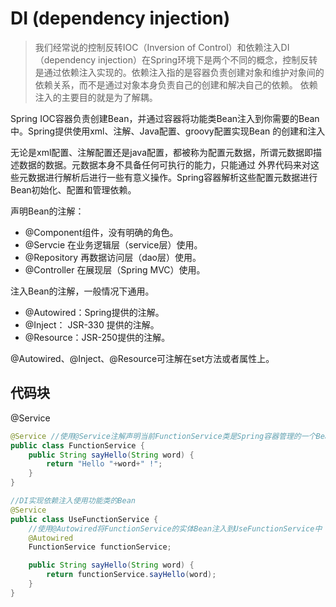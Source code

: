 # DI (dependency injection)
>我们经常说的控制反转IOC（Inversion of Control）和依赖注入DI（dependency injection）在Spring环境下是两个不同的概念，控制反转
是通过依赖注入实现的。依赖注入指的是容器负责创建对象和维护对象间的依赖关系，而不是通过对象本身负责自己的创建和解决自己的依赖。
依赖注入的主要目的就是为了解耦。

Spring IOC容器负责创建Bean，并通过容器将功能类Bean注入到你需要的Bean中。Spring提供使用xml、注解、Java配置、groovy配置实现Bean
的创建和注入

无论是xml配置、注解配置还是java配置，都被称为配置元数据，所谓元数据即描述数据的数据。元数据本身不具备任何可执行的能力，只能通过
外界代码来对这些元数据进行解析后进行一些有意义操作。Spring容器解析这些配置元数据进行Bean初始化、配置和管理依赖。

声明Bean的注解：
- @Component组件，没有明确的角色。
- @Servcie 在业务逻辑层（service层）使用。
- @Repository 再数据访问层（dao层）使用。
- @Controller 在展现层（Spring MVC）使用。

注入Bean的注解，一般情况下通用。
- @Autowired：Spring提供的注解。
- @Inject： JSR-330 提供的注解。
- @Resource：JSR-250提供的注解。

@Autowired、@Inject、@Resource可注解在set方法或者属性上。

## 代码块
@Service
```java
@Service //使用@Service注解声明当前FunctionService类是Spring容器管理的一个Bean
public class FunctionService {
    public String sayHello(String word) {
        return "Hello "+word+" !";
    }
}

```
```java
//DI实现依赖注入使用功能类的Bean
@Service
public class UseFunctionService {
    //使用@Autowired将FunctionService的实体Bean注入到UseFunctionService中
    @Autowired
    FunctionService functionService;

    public String sayHello(String word) {
        return functionService.sayHello(word);
    }
}
```